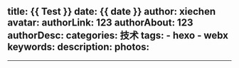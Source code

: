 title: {{ Test }}
date: {{ date }}
author: xiechen
avatar: 
authorLink: 123
authorAbout: 123
authorDesc: 
categories: 技术
tags:
    - hexo
    - webx
keywords:
description:
photos:
- 
---

